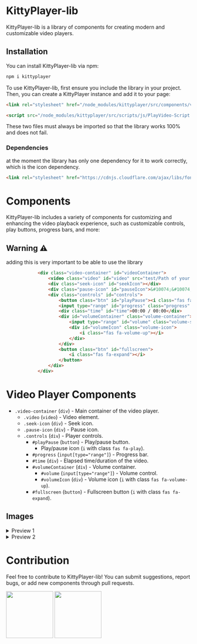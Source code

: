 # KittyPlayer-lib
KittyPlayer-lib is a library of components for creating modern and customizable video players.

## Installation
You can install KittyPlayer-lib via npm:

```bash
npm i kittyplayer
```

To use KittyPlayer-lib, first ensure you include the library in your project. Then, you can create a KittyPlayer instance and add it to your page:

```html
<link rel="stylesheet" href="/node_modules/kittyplayer/src/components/video/playVideo.css">

<script src="/node_modules/kittyplayer/src/scripts/js/PlayVideo-Script.js"></script>
```

These two files must always be imported so that the library works 100% and does not fail.

### Dependencies

at the moment the library has only one dependency for it to work correctly, which is the icon dependency.

```html
<link rel="stylesheet" href="https://cdnjs.cloudflare.com/ajax/libs/font-awesome/5.15.4/css/all.min.css">
```

# Components

KittyPlayer-lib includes a variety of components for customizing and enhancing the video playback experience, such as customizable controls, play buttons, progress bars, and more:

## Warning ⚠

adding this is very important to be able to use the library

```html
            <div class="video-container" id="videoContainer">
                <video class="video" id="video" src="test/Path of your video"></video>
                <div class="seek-icon" id="seekIcon"></div>
                <div class="pause-icon" id="pauseIcon">&#10074;&#10074;</div>
                <div class="controls" id="controls">
                    <button class="btn" id="playPause"><i class="fas fa-play"></i></button>
                    <input type="range" id="progress" class="progress" min="0" max="100" value="0">
                    <div class="time" id="time">00:00 / 00:00</div>
                    <div id="volumeContainer" class="volume-container">
                        <input type="range" id="volume" class="volume-slider" min="0" max="1" step="0.01">
                        <div id="volumeIcon" class="volume-icon">
                            <i class="fas fa-volume-up"></i>
                        </div>
                    </div>                                      
                    <button class="btn" id="fullscreen">
                        <i class="fas fa-expand"></i>
                    </button>
                </div>
            </div>
```

# Video Player Components

- `.video-container` (`div`) - Main container of the video player.
  - `.video` (`video`) - Video element.
  - `.seek-icon` (`div`) - Seek icon.
  - `.pause-icon` (`div`) - Pause icon.
  - `.controls` (`div`) - Player controls.
    - `#playPause` (`button`) - Play/pause button.
      - Play/pause icon (`i` with class `fas fa-play`).
    - `#progress` (`input[type="range"]`) - Progress bar.
    - `#time` (`div`) - Elapsed time/duration of the video.
    - `#volumeContainer` (`div`) - Volume container.
      - `#volume` (`input[type="range"]`) - Volume control.
      - `#volumeIcon` (`div`) - Volume icon (`i` with class `fas fa-volume-up`).
    - `#fullscreen` (`button`) - Fullscreen button (`i` with class `fas fa-expand`).
   
## Images

<details>
  <summary>Preview 1</summary>

  ![Image 1](path_to_image_1)
  ![Image 2](path_to_image_2)
</details>

<details>
  <summary>Preview 2</summary>

  ![Image 3](path_to_image_3)
  ![Image 4](path_to_image_4)
</details>

# Contribution

Feel free to contribute to KittyPlayer-lib! You can submit suggestions, report bugs, or add new components through pull requests.

<a href="https://github.com/staFF6773"><img src="https://avatars.githubusercontent.com/u/108166164?v=4" height="128" width="128" /></a>
<a href="https://github.com/Sstudiosdev"><img src="https://avatars.githubusercontent.com/u/149289426?v=4" height="128" width="128" /></a>
